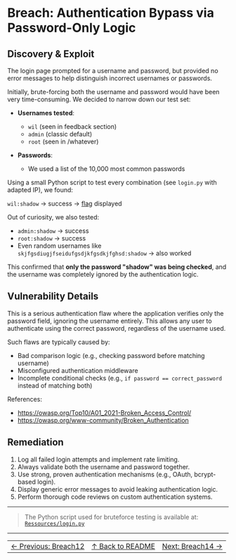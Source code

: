 # Breach: Authentication Bypass via Password-Only Logic

## Discovery & Exploit

The login page prompted for a username and password, but provided no error messages to help distinguish incorrect usernames or passwords.

Initially, brute-forcing both the username and password would have been very time-consuming. We decided to narrow down our test set:

- **Usernames tested**:
  - `wil` (seen in feedback section)
  - `admin` (classic default)
  - `root` (seen in /whatever)

- **Passwords**:
  - We used a list of the 10,000 most common passwords

Using a small Python script to test every combination (see `login.py` with adapted IP), we found:

``wil:shadow`` → success → [flag](../flag) displayed

Out of curiosity, we also tested:

- `admin:shadow` → success  
- `root:shadow` → success  
- Even random usernames like `skjfgsdiugjfseidufgsdjkfgsdkjfghsd:shadow` → also worked

This confirmed that **only the password "shadow" was being checked**, and the username was completely ignored by the authentication logic.

## Vulnerability Details

This is a serious authentication flaw where the application verifies only the password field, ignoring the username entirely. This allows any user to authenticate using the correct password, regardless of the username used.

Such flaws are typically caused by:

- Bad comparison logic (e.g., checking password before matching username)
- Misconfigured authentication middleware
- Incomplete conditional checks (e.g., `if password == correct_password` instead of matching both)

References:

- https://owasp.org/Top10/A01_2021-Broken_Access_Control/
- https://owasp.org/www-community/Broken_Authentication

## Remediation

1. Log all failed login attempts and implement rate limiting.
2. Always validate both the username and password together.
3. Use strong, proven authentication mechanisms (e.g., OAuth, bcrypt-based login).
4. Display generic error messages to avoid leaking authentication logic.
5. Perform thorough code reviews on custom authentication systems.
---
> The Python script used for bruteforce testing is available at:  
> [`Ressources/login.py`](../login.py)

---

<table width="100%">
  <tr>
    <td align="left"><a href="../../Breach12_StoredXSSFeedbackForm/Ressources/writeup.md">← Previous: Breach12</a></td>
    <td align="center"><a href="../../README.md">↑ Back to README</a></td>
    <td align="right"><a href="../../Breach14_FileUploadMIMESpoofing/Ressources/writeup.md">Next: Breach14 →</a></td>
  </tr>
</table>